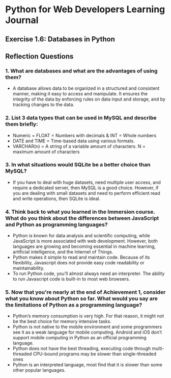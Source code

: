 # Python for Web Developers Learning Journal

## Exercise 1.6: Databases in Python

## Reflection Questions

### 1. What are databases and what are the advantages of using them?

- A database allows data to be organized in a structured and consistent manner, making it easy to access and manipulate. It ensures the integrity of the data by enforcing rules on data input and storage, and by tracking changes to the data.

### 2. List 3 data types that can be used in MySQL and describe them briefly:

- Numeric = FLOAT = Numbers with decimals & INT = Whole numbers
- DATE and TIME = Time-based data using various formats.
- VARCHAR(n) = A string of a variable amount of characters. N = maximum amount of characters

### 3. In what situations would SQLite be a better choice than MySQL?

- If you have to deal with huge datasets, need multiple user access, and require a dedicated server, then MySQL is a good choice. However, if you are dealing with small datasets and need to perform efficient read and write operations, then SQLite is ideal.

### 4. Think back to what you learned in the Immersion course. What do you think about the differences between JavaScript and Python as programming languages?

- Python is known for data analysis and scientific computing, while JavaScript is more associated with web development. However, both languages are growing and becoming essential in machine learning, artificial intelligence, and the Internet of Things.
- Python makes it simple to read and maintain code. Because of its flexibility, Javascript does not provide easy code readability or maintainability.
- To run Python code, you'll almost always need an interpreter. The ability to run Javascript code is built-in to most web browsers.

### 5. Now that you're nearly at the end of Achievement 1, consider what you know about Python so far. What would you say are the limitations of Python as a programming language?

- Python’s memory consumption is very high. For that reason, it might not be the best choice for memory intensive tasks.
- Python is not native to the mobile environment and some programmers see it as a weak language for mobile computing. Android and iOS don’t support mobile computing in Python as an official programming language.
- Python does not have the best threading, executing code through multi-threaded CPU-bound programs may be slower than single-threaded ones
- Python is an interpreted language, most find that it is slower than some other popular languages.
